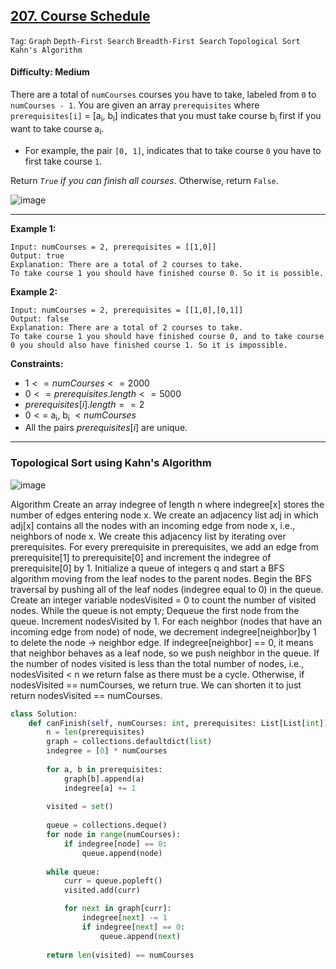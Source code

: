 ## [207. Course Schedule](https://leetcode.com/problems/course-schedule/)

```Tag```: ```Graph``` ```Depth-First Search``` ```Breadth-First Search``` ```Topological Sort``` ```Kahn's Algorithm```

#### Difficulty: Medium

There are a total of ```numCourses``` courses you have to take, labeled from ```0``` to ```numCourses - 1```. You are given an array ```prerequisites``` where ```prerequisites[i]``` = [a<sub>i</sub>, b<sub>i</sub>] indicates that you must take course b<sub>i</sub> first if you want to take course a<sub>i</sub>.

- For example, the pair ```[0, 1]```, indicates that to take course ```0``` you have to first take course ```1```.

Return _```True``` if you can finish all courses_. Otherwise, return ```False```.

![image](https://github.com/quananhle/Python/assets/35042430/6f1509a3-05f2-4de7-ad2f-273510537cf7)

---

__Example 1:__
```
Input: numCourses = 2, prerequisites = [[1,0]]
Output: true
Explanation: There are a total of 2 courses to take. 
To take course 1 you should have finished course 0. So it is possible.
```

__Example 2:__
```
Input: numCourses = 2, prerequisites = [[1,0],[0,1]]
Output: false
Explanation: There are a total of 2 courses to take. 
To take course 1 you should have finished course 0, and to take course 0 you should also have finished course 1. So it is impossible.
```

__Constraints:__

- $1 <= numCourses <= 2000$
- $0 <= prerequisites.length <= 5000$
- $prerequisites[i].length == 2$
- $0 <=$ a<sub>i</sub>, b<sub>i</sub> $< numCourses$
- All the pairs $prerequisites[i]$ are unique.

---

### Topological Sort using Kahn's Algorithm

![image](https://leetcode.com/problems/course-schedule/Figures/207/207-1.png)

Algorithm
Create an array indegree of length n where indegree[x] stores the number of edges entering node x.
We create an adjacency list adj in which adj[x] contains all the nodes with an incoming edge from node x, i.e., neighbors of node x. We create this adjacency list by iterating over prerequisites. For every prerequisite in prerequisites, we add an edge from prerequisite[1] to prerequisite[0] and increment the indegree of prerequisite[0] by 1.
Initialize a queue of integers q and start a BFS algorithm moving from the leaf nodes to the parent nodes.
Begin the BFS traversal by pushing all of the leaf nodes (indegree equal to 0) in the queue.
Create an integer variable nodesVisited = 0 to count the number of visited nodes.
While the queue is not empty;
Dequeue the first node from the queue.
Increment nodesVisited by 1.
For each neighbor (nodes that have an incoming edge from node) of node, we decrement indegree[neighbor]by 1 to delete the node -> neighbor edge.
If indegree[neighbor] == 0, it means that neighbor behaves as a leaf node, so we push neighbor in the queue.
If the number of nodes visited is less than the total number of nodes, i.e., nodesVisited < n we return false as there must be a cycle. Otherwise, if nodesVisited == numCourses, we return true. We can shorten it to just return nodesVisited == numCourses.



```Python
class Solution:
    def canFinish(self, numCourses: int, prerequisites: List[List[int]]) -> bool:
        n = len(prerequisites)
        graph = collections.defaultdict(list)
        indegree = [0] * numCourses
        
        for a, b in prerequisites:
            graph[b].append(a)
            indegree[a] += 1
        
        visited = set()
        
        queue = collections.deque()
        for node in range(numCourses):
            if indegree[node] == 0:
                queue.append(node)
        
        while queue:
            curr = queue.popleft()
            visited.add(curr)

            for next in graph[curr]:
                indegree[next] -= 1
                if indegree[next] == 0:
                    queue.append(next)
        
        return len(visited) == numCourses
```
